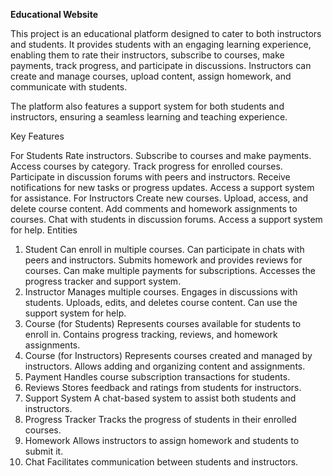 **Educational Website**


This project is an educational platform designed to cater to both instructors and students. It provides students with an engaging learning experience, enabling them to rate their instructors, subscribe to courses, make payments, track progress, and participate in discussions. Instructors can create and manage courses, upload content, assign homework, and communicate with students.

The platform also features a support system for both students and instructors, ensuring a seamless learning and teaching experience.

Key Features

For Students
Rate instructors.
Subscribe to courses and make payments.
Access courses by category.
Track progress for enrolled courses.
Participate in discussion forums with peers and instructors.
Receive notifications for new tasks or progress updates.
Access a support system for assistance.
For Instructors
Create new courses.
Upload, access, and delete course content.
Add comments and homework assignments to courses.
Chat with students in discussion forums.
Access a support system for help.
Entities

1. Student
Can enroll in multiple courses.
Can participate in chats with peers and instructors.
Submits homework and provides reviews for courses.
Can make multiple payments for subscriptions.
Accesses the progress tracker and support system.
2. Instructor
Manages multiple courses.
Engages in discussions with students.
Uploads, edits, and deletes course content.
Can use the support system for help.
3. Course (for Students)
Represents courses available for students to enroll in.
Contains progress tracking, reviews, and homework assignments.
4. Course (for Instructors)
Represents courses created and managed by instructors.
Allows adding and organizing content and assignments.
5. Payment
Handles course subscription transactions for students.
6. Reviews
Stores feedback and ratings from students for instructors.
7. Support System
A chat-based system to assist both students and instructors.
8. Progress Tracker
Tracks the progress of students in their enrolled courses.
9. Homework
Allows instructors to assign homework and students to submit it.
10. Chat
Facilitates communication between students and instructors.
